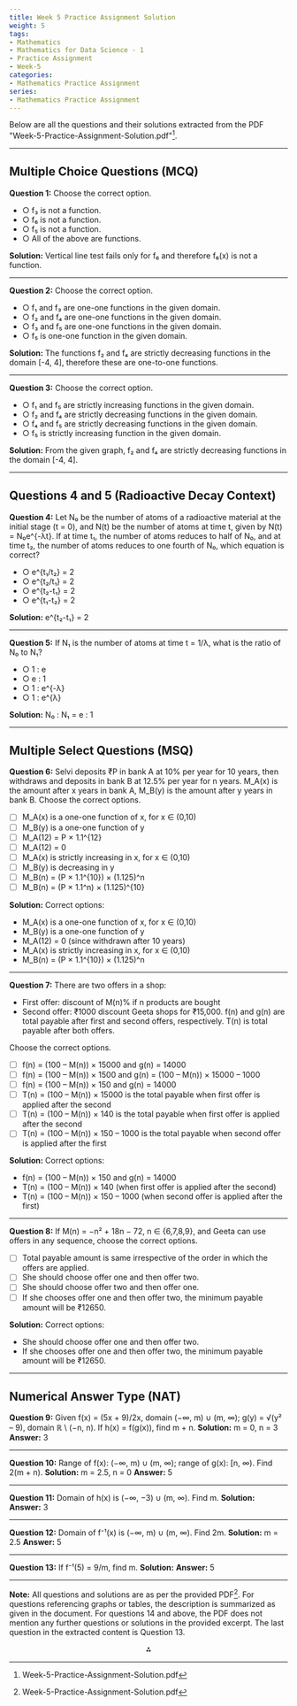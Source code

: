 ```yaml
---
title: Week 5 Practice Assignment Solution
weight: 5
tags: 
- Mathematics
- Mathematics for Data Science - 1
- Practice Assignment
- Week-5
categories:
- Mathematics Practice Assignment
series:
- Mathematics Practice Assignment
---
```


Below are all the questions and their solutions extracted from the PDF "Week-5-Practice-Assignment-Solution.pdf"[^1].

---

## Multiple Choice Questions (MCQ)

**Question 1:**
Choose the correct option.

- ○ f₃ is not a function.
- ○ f₆ is not a function.
- ○ f₅ is not a function.
- ○ All of the above are functions.

**Solution:**
Vertical line test fails only for f₆ and therefore f₆(x) is not a function.

---

**Question 2:**
Choose the correct option.

- ○ f₁ and f₃ are one-one functions in the given domain.
- ○ f₂ and f₄ are one-one functions in the given domain.
- ○ f₃ and f₅ are one-one functions in the given domain.
- ○ f₅ is one-one function in the given domain.

**Solution:**
The functions f₂ and f₄ are strictly decreasing functions in the domain [-4, 4], therefore these are one-to-one functions.

---

**Question 3:**
Choose the correct option.

- ○ f₁ and f₅ are strictly increasing functions in the given domain.
- ○ f₂ and f₄ are strictly decreasing functions in the given domain.
- ○ f₄ and f₅ are strictly decreasing functions in the given domain.
- ○ f₅ is strictly increasing function in the given domain.

**Solution:**
From the given graph, f₂ and f₄ are strictly decreasing functions in the domain [-4, 4].

---

## Questions 4 and 5 (Radioactive Decay Context)

**Question 4:**
Let N₀ be the number of atoms of a radioactive material at the initial stage (t = 0), and N(t) be the number of atoms at time t, given by N(t) = N₀e^{-λt}. If at time t₁, the number of atoms reduces to half of N₀, and at time t₂, the number of atoms reduces to one fourth of N₀, which equation is correct?

- ○ e^{t₁/t₂} = 2
- ○ e^{t₂/t₁} = 2
- ○ e^{t₂-t₁} = 2
- ○ e^{t₁-t₂} = 2

**Solution:**
e^{t₂-t₁} = 2

---

**Question 5:**
If N₁ is the number of atoms at time t = 1/λ, what is the ratio of N₀ to N₁?

- ○ 1 : e
- ○ e : 1
- ○ 1 : e^{-λ}
- ○ 1 : e^{λ}

**Solution:**
N₀ : N₁ = e : 1

---

## Multiple Select Questions (MSQ)

**Question 6:**
Selvi deposits ₹P in bank A at 10% per year for 10 years, then withdraws and deposits in bank B at 12.5% per year for n years. M_A(x) is the amount after x years in bank A, M_B(y) is the amount after y years in bank B. Choose the correct options.

- ☐ M_A(x) is a one-one function of x, for x ∈ (0,10)
- ☐ M_B(y) is a one-one function of y
- ☐ M_A(12) = P × 1.1^{12}
- ☐ M_A(12) = 0
- ☐ M_A(x) is strictly increasing in x, for x ∈ (0,10)
- ☐ M_B(y) is decreasing in y
- ☐ M_B(n) = (P × 1.1^{10}) × (1.125)^n
- ☐ M_B(n) = (P × 1.1^n) × (1.125)^{10}

**Solution:**
Correct options:

- M_A(x) is a one-one function of x, for x ∈ (0,10)
- M_B(y) is a one-one function of y
- M_A(12) = 0 (since withdrawn after 10 years)
- M_A(x) is strictly increasing in x, for x ∈ (0,10)
- M_B(n) = (P × 1.1^{10}) × (1.125)^n

---

**Question 7:**
There are two offers in a shop:

- First offer: discount of M(n)% if n products are bought
- Second offer: ₹1000 discount
Geeta shops for ₹15,000. f(n) and g(n) are total payable after first and second offers, respectively. T(n) is total payable after both offers.

Choose the correct options.

- ☐ f(n) = (100 – M(n)) × 15000 and g(n) = 14000
- ☐ f(n) = (100 – M(n)) × 1500 and g(n) = (100 – M(n)) × 15000 – 1000
- ☐ f(n) = (100 – M(n)) × 150 and g(n) = 14000
- ☐ T(n) = (100 – M(n)) × 15000 is the total payable when first offer is applied after the second
- ☐ T(n) = (100 – M(n)) × 140 is the total payable when first offer is applied after the second
- ☐ T(n) = (100 – M(n)) × 150 – 1000 is the total payable when second offer is applied after the first

**Solution:**
Correct options:

- f(n) = (100 – M(n)) × 150 and g(n) = 14000
- T(n) = (100 – M(n)) × 140 (when first offer is applied after the second)
- T(n) = (100 – M(n)) × 150 – 1000 (when second offer is applied after the first)

---

**Question 8:**
If M(n) = −n² + 18n − 72, n ∈ {6,7,8,9}, and Geeta can use offers in any sequence, choose the correct options.

- ☐ Total payable amount is same irrespective of the order in which the offers are applied.
- ☐ She should choose offer one and then offer two.
- ☐ She should choose offer two and then offer one.
- ☐ If she chooses offer one and then offer two, the minimum payable amount will be ₹12650.

**Solution:**
Correct options:

- She should choose offer one and then offer two.
- If she chooses offer one and then offer two, the minimum payable amount will be ₹12650.

---

## Numerical Answer Type (NAT)

**Question 9:**
Given f(x) = (5x + 9)/2x, domain (−∞, m) ∪ (m, ∞); g(y) = √(y² – 9), domain ℝ \ (−n, n). If h(x) = f(g(x)), find m + n.
**Solution:**
m = 0, n = 3
**Answer:** 3

---

**Question 10:**
Range of f(x): (−∞, m) ∪ (m, ∞); range of g(x): [n, ∞). Find 2(m + n).
**Solution:**
m = 2.5, n = 0
**Answer:** 5

---

**Question 11:**
Domain of h(x) is (−∞, −3) ∪ (m, ∞). Find m.
**Solution:**
**Answer:** 3

---

**Question 12:**
Domain of f⁻¹(x) is (−∞, m) ∪ (m, ∞). Find 2m.
**Solution:**
m = 2.5
**Answer:** 5

---

**Question 13:**
If f⁻¹(5) = 9/m, find m.
**Solution:**
**Answer:** 5

---

**Note:**
All questions and solutions are as per the provided PDF[^1]. For questions referencing graphs or tables, the description is summarized as given in the document.
For questions 14 and above, the PDF does not mention any further questions or solutions in the provided excerpt. The last question in the extracted content is Question 13.

<div style="text-align: center">⁂</div>

[^1]: Week-5-Practice-Assignment-Solution.pdf

[^2]: https://www.scribd.com/document/696870497/Week-5-Computational-Thinking-Graded-Assignments

[^3]: https://askfilo.com/user-question-answers-smart-solutions/week-5-practice-assignment-3-use-the-data-given-below-to-3134303635363337

[^4]: https://gradedassignments.github.io/maths-week-5-graded-assignments-iit-madras/

[^5]: https://www.onlinedegree.iitm.ac.in/assets/pdf/week1/BSCMA1001_Week1_Assignment_Solution.pdf

[^6]: https://askfilo.com/user-question-answers-smart-solutions/9-55-mon-2-dec-week-5-practice-assignment-3-iitm-online-3135313138333838

[^7]: https://www.scribd.com/document/665909108/Week-5-Graded-Solution

[^8]: https://www.studocu.com/in/document/indian-institute-of-technology-madras/mathematics-for-data-science/week-5-solutions-bs-degree/86504755

[^9]: https://www.youtube.com/watch?v=FiDpZNyGsIc

[^10]: https://www.studocu.com/in/document/indian-institute-of-technology-kharagpur/probability-and-statistics/w5ps-statistics-for-data-science-week-5-practice-assignment-solutions/128124556

[^11]: https://gradedassignments.github.io/iit-madras-graded-assignments/

